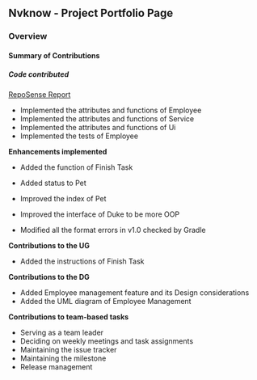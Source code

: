 ## Nvknow - Project Portfolio Page

### Overview


#### Summary of Contributions

##### **Code contributed**

[RepoSense Report](https://nus-cs2113-ay2223s1.github.io/tp-dashboard/?search=nvknow&sort=groupTitle&sortWithin=title&timeframe=commit&mergegroup=&groupSelect=groupByRepos&breakdown=true&checkedFileTypes=docs~functional-code~test-code~other&since=2022-09-16&tabOpen=true&tabType=authorship&tabAuthor=nvknow&tabRepo=AY2223S1-CS2113-F11-2%2Ftp%5Bmaster%5D&authorshipIsMergeGroup=false&authorshipFileTypes=docs~functional-code~test-code~other&authorshipIsBinaryFileTypeChecked=false&authorshipIsIgnoredFilesChecked=false)

- Implemented the attributes and functions of Employee
- Implemented the attributes and functions of Service
- Implemented the attributes and functions of Ui
- Implemented the tests of Employee

**Enhancements implemented**

- Added the function of Finish Task
- Added status to Pet

- Improved the index of Pet
- Improved the interface of Duke to be more OOP
- Modified all the format errors in v1.0 checked by Gradle

**Contributions to the UG**

- Added the instructions of Finish Task

**Contributions to the DG**

- Added Employee management feature and its Design considerations
- Added the UML diagram of Employee Management

**Contributions to team-based tasks**

- Serving as a team leader
- Deciding on weekly meetings and task assignments
- Maintaining the issue tracker
- Maintaining the milestone
- Release management
